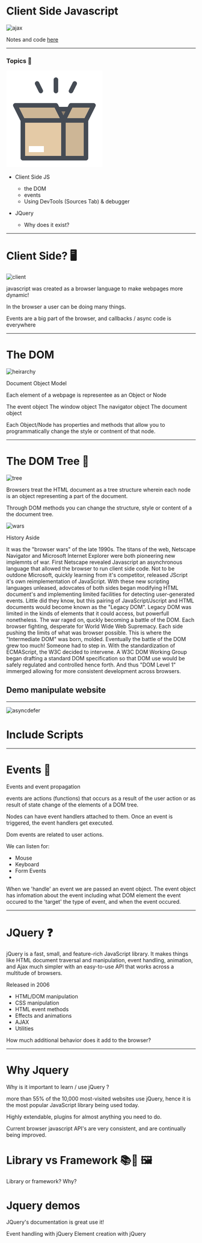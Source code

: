

# Client Side Javascript

![ajax](https://raw.githubusercontent.com/tborsa/lectures/master/week4/day2/assets/javascript.jpg)


Notes and code [here](https://github.com/tborsa/lectures/tree/master/week4/day2)


---

### Topics 📢

![Box](https://raw.githubusercontent.com/tborsa/LighthouseLabs/master/lectures/Week3/Day1/Lecture/assets/box.png) 

- Client Side JS
  - the DOM
  - events
  - Using DevTools (Sources Tab) & debugger

- JQuery
  - Why does it exist?

---


# Client Side? 🖥

![client](https://raw.githubusercontent.com/tborsa/lectures/master/week4/day2/assets/client.png)

javascript was created as a browser language to make webpages more dynamic! 

In the browser a user can be doing many things. 

Events are a big part of the browser, and callbacks / async code is everywhere

---

# The DOM 

![heirarchy](https://raw.githubusercontent.com/tborsa/lectures/master/week4/day2/assets/domheirarchy.svg)

Document Object Model 

Each element of a webpage is representee as an Object or Node

The event object
The window object
The navigator object
The document object

Each Object/Node has properties and methods that allow you to programmatically change the style or contnent of that node. 


---

# The DOM Tree 🎄

![tree](https://raw.githubusercontent.com/tborsa/lectures/master/week4/day2/assets/domtree.png)

Browsers treat the HTML document as a tree structure wherein each node is an object representing a part of the document.

Through DOM methods you can change the structure, style or content of a the document tree.

![wars](https://raw.githubusercontent.com/tborsa/lectures/master/week4/day2/assets/browserwar.png)

History Aside

It was the "browser wars" of the late 1990s. The titans of the web, Netscape Navigator and Microsoft Internet Explorer were both pioneering new implemnts of war. First Netscape revealed Javascript an asynchronous language that allowed the browser to run client side code. Not to be outdone Microsoft, quickly learning from it's competitor, released JScript it's own reimplementation of JavaScript. With these new scripting languages unleased, adovcates of both sides began modifying HTML document's and implementing limited facilities for detecting user-generated events. Little did they know, but this pairing of  JavaScript/Jscript and HTML documents would become known as the "Legacy DOM". Legacy DOM was limited in the kinds of elements that it could access, but powerfull nonetheless. 
The war raged on, quckly becoming a battle of the DOM. Each browser fighting, desperate for World Wide Web Supremacy. Each side pushing the limits of what was browser possible. This is where the "Intermediate DOM" was born, molded. 
Eventually the battle of the DOM grew too much! Someone had to step in. With the standardization of ECMAScript, the W3C decided to intervene. A W3C DOM Working Group began drafting a standard DOM specification so that DOM use would be safely regulated and controlled hence forth. And thus "DOM Level 1" immerged allowing for more consistent development across browsers. 

## Demo manipulate website

---

![asyncdefer](https://raw.githubusercontent.com/tborsa/lectures/master/week4/day2/assets/asyncdefer.jpg)

# Include Scripts 



---

# Events 🎪

Events and event propagation

events are actions (functions) that occurs as a result of the user action or as result of state change of the elements of a DOM tree.

Nodes can have event handlers attached to them. Once an event is triggered, the event handlers get executed.

Dom events are related to user actions. 

We can listen for:

- Mouse
- Keyboard
- Form Events
- 

When we 'handle' an event we are passed an event object. 
The event object has infomation about the event including what DOM element the event occured to the 'target' the type of event, and when the event occured. 

---

# JQuery ❓

jQuery is a fast, small, and feature-rich JavaScript library. It makes things like HTML document traversal and manipulation, event handling, animation, and Ajax much simpler with an easy-to-use API that works across a multitude of browsers.

Released in 2006 

- HTML/DOM manipulation
- CSS manipulation
- HTML event methods
- Effects and animations
- AJAX
- Utilities

How much additional behavior does it add to the browser?

---

# Why Jquery

Why is it important to learn / use jQuery ?

more than 55% of the 10,000 most-visited websites use jQuery, hence it is the most popular JavaScript library being used today.

Highly extendable, plugins for almost anything you need to do. 

Current browser javascript API's are very consistent, and are continually being improved. 

# Library vs Framework 📚🥊 🖼

Library or framework? Why?

# Jquery demos

JQuery's documentation is great use it!

Event handling with jQuery
Element creation with jQuery


